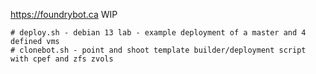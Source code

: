 <https://foundrybot.ca> WIP
```
# deploy.sh - debian 13 lab - example deployment of a master and 4 defined vms
# clonebot.sh - point and shoot template builder/deployment script with cpef and zfs zvols
```
